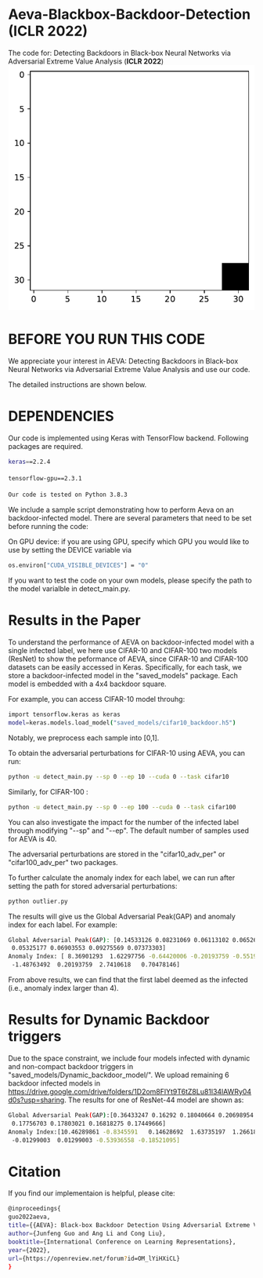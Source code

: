 # Aeva-Blackbox-Backdoor-Detection (**ICLR 2022**) 
The code for: Detecting Backdoors in Black-box Neural Networks via Adversarial Extreme Value Analysis (**ICLR 2022**)
![](https://github.com/JunfengGo/AEVA-Blackbox-Backdoor-Detection-main/blob/main/backdoor.png)

# BEFORE YOU RUN THIS CODE

We appreciate your interest in AEVA: Detecting Backdoors in Black-box Neural Networks via Adversarial Extreme Value Analysis and use our code. 




The detailed instructions are shown below.

# DEPENDENCIES 

Our code is implemented using Keras with TensorFlow backend. Following packages are required.

```bash
keras==2.2.4

tensorflow-gpu==2.3.1

Our code is tested on Python 3.8.3
```
We include a sample script demonstrating how to perform Aeva on an backdoor-infected model. There are several parameters that need to be set before running the code:

On GPU device: 
if you are using GPU, specify which GPU you would like to use by setting the DEVICE variable via
```bash
os.environ["CUDA_VISIBLE_DEVICES"] = "0"
```

If you want to test the code on your own models, please specify the path to the model varialble in detect_main.py.

# Results in the Paper 

To understand the performance of AEVA on backdoor-infected model with a single infected label, we here use CIFAR-10 and CIFAR-100 two models (ResNet) to show the peformance of AEVA, since CIFAR-10 and CIFAR-100 datasets can be easily accessed in Keras. Specifically, for each task, we store a backdoor-infected model in the "saved_models" package. Each model is embedded with a 4x4 backdoor square. 

For example, you can access CIFAR-10 model throuhg:
```bash 
import tensorflow.keras as keras
model=keras.models.load_model("saved_models/cifar10_backdoor.h5")
```
Notably, we preprocess each sample into [0,1].

To obtain the adversarial perturbations for CIFAR-10 using AEVA, you can run:


```bash
python -u detect_main.py --sp 0 --ep 10 --cuda 0 --task cifar10

```

Similarly, for CIFAR-100 :

```bash
python -u detect_main.py --sp 0 --ep 100 --cuda 0 --task cifar100

```

You can also investigate the impact for the number of the infected label through modifying "--sp" and "--ep". The default number of samples used for AEVA is 40.


The adversarial perturbations are stored in the "cifar10_adv_per" or "cifar100_adv_per" two packages. 

To further calculate the anomaly index for each label, we can run after setting the path for stored adversarial perturbations:


```bash
python outlier.py 
```


The results will give us the Global Adversarial Peak(GAP) and anomaly index for each label. 
For example:

```bash
Global Adversarial Peak(GAP): [0.14533126 0.08231069 0.06113102 0.06526258 0.06199296 0.06474132
 0.05325177 0.06903553 0.09275569 0.07373303]
Anomaly Index: [ 8.36901293  1.62297756 -0.64420006 -0.20193759 -0.55193415 -0.25773579
 -1.48763492  0.20193759  2.7410618   0.70478146]
```

From above results, we can find that the first label deemed as the infected (i.e., anomaly index larger than 4).

# Results for Dynamic Backdoor triggers
Due to the space constraint, we include four models infected with dynamic and non-compact backdoor triggers in "saved_models/Dynamic_backdoor_model/". We upload remaining 6 backdoor infected models in https://drive.google.com/drive/folders/1D2om8FlYt9T6tZ8Lu81l34lAWRy04d0s?usp=sharing. The results for one of ResNet-44 model are shown as:   

```bash
Global Adversarial Peak(GAP):[0.36433247 0.16292 0.18040664 0.20698954 0.20037229 0.16336469
 0.17756703 0.17803021 0.16818275 0.17449666]
Anomaly Index:[10.46289861 -0.8345591   0.14628692  1.63735197  1.26618296 -0.80961594
 -0.01299003  0.01299003 -0.53936558 -0.18521095]
```
# Citation
If you find our implementaion is helpful, please cite:
```bash
@inproceedings{
guo2022aeva,
title={{AEVA}: Black-box Backdoor Detection Using Adversarial Extreme Value Analysis},
author={Junfeng Guo and Ang Li and Cong Liu},
booktitle={International Conference on Learning Representations},
year={2022},
url={https://openreview.net/forum?id=OM_lYiHXiCL}
}
```

